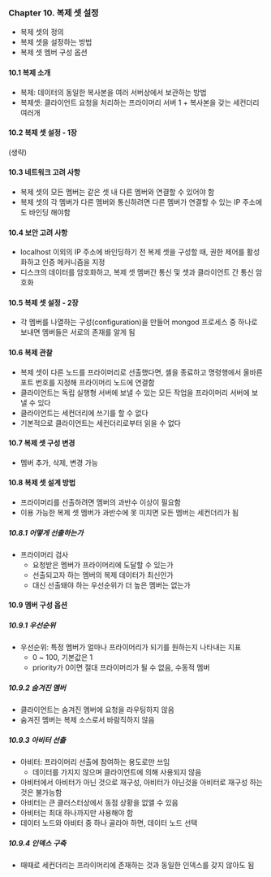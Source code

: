 ### Chapter 10. 복제 셋 설정
- 복제 셋의 정의
- 복제 셋을 설정하는 방법
- 복제 셋 멤버 구성 옵션
#### 10.1 복제 소개
- 복제: 데이터의 동일한 복사본을 여러 서버상에서 보관하는 방법 
- 복제셋: 클라이언트 요청을 처리하는 프라이머리 서버 1 + 복사본을 갖는 세컨더리 여러개

#### 10.2 복제 셋 설정 - 1장
(생략)

#### 10.3 네트워크 고려 사항 
- 복제 셋의 모든 멤버는 같은 셋 내 다른 멤버와 연결할 수 있어야 함 
- 복제 셋의 각 멤버가 다른 멤버와 통신하려면 다른 멤버가 연결할 수 있는 IP 주소에도 바인딩 해야함

#### 10.4 보안 고려 사항
- localhost 이외의 IP 주소에 바인딩하기 전 복제 셋을 구성할 때, 권한 제어를 활성화하고 인증 메커니즘을 지정
- 디스크의 데이터를 암호화하고, 복제 셋 멤버간 통신 및 셋과 클라이언트 간 통신 암호화 

#### 10.5 복제 셋 설정 - 2장
- 각 멤버를 나열하는 구성(configuration)을 만들어 mongod 프로세스 중 하나로 보내면 멤버들은 서로의 존재를 알게 됨

#### 10.6 복제 관찰
- 복제 셋이 다른 노드를 프라이머리로 선출했다면, 셸을 종료하고 명령행에서 올바른 포트 번호를 지정해 프라이머리 노드에 연결함
- 클라이언트는 독립 실행형 서버에 보낼 수 있는 모든 작업을 프라이머리 서버에 보낼 수 있다
- 클라이언트는 세컨더리에 쓰기를 할 수 없다
- 기본적으로 클라이언트는 세컨더리로부터 읽을 수 없다

#### 10.7 복제 셋 구성 변경
- 멤버 추가, 삭제, 변경 가능 

#### 10.8 복제 셋 설계 방법
- 프라이머리를 선출하려면 멤버의 과반수 이상이 필요함 
- 이용 가능한 복제 셋 멤버가 과반수에 못 미치면 모든 멤버는 세컨더리가 됨
##### 10.8.1 어떻게 선출하는가
- 프라이머리 검사
  - 요청받은 멤버가 프라이머리에 도달할 수 있는가
  - 선출되고자 하는 멤버의 복제 데이터가 최신인가
  - 대신 선출돼야 하는 우선순위가 더 높은 멤버는 없는가

#### 10.9 멤버 구성 옵션
##### 10.9.1 우선순위
- 우선순위: 특정 멤버가 얼마나 프라이머리가 되기를 원하는지 나타내는 지표 
  - 0 ~ 100, 기본값은 1 
  - priority가 0이면 절대 프라이머리가 될 수 없음, 수동적 멤버

##### 10.9.2 숨겨진 멤버
- 클라이언트는 숨겨진 멤버에 요청을 라우팅하지 않음
- 숨겨진 멤버는 복제 소스로서 바람직하지 않음 

##### 10.9.3 아비터 선출
- 아비터: 프라이머리 선출에 참여하는 용도로만 쓰임 
  - 데이터를 가지지 않으며 클라이언트에 의해 사용되지 않음 
- 아비터에서 아비터가 아닌 것으로 재구성, 아비터가 아닌것을 아비터로 재구성 하는 것은 불가능함
- 아비터는 큰 클러스터상에서 동점 상황을 없앨 수 있음
- 아비터는 최대 하나까지만 사용해야 함 
- 데이터 노드와 아비터 중 하나 골라야 하면, 데이터 노드 선택 

##### 10.9.4 인덱스 구축 
- 때때로 세컨더리는 프라이머리에 존재하는 것과 동일한 인덱스를 갖지 않아도 됨 
